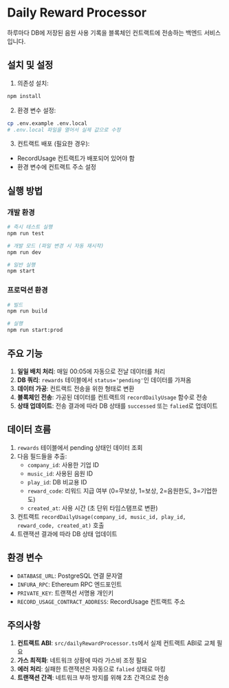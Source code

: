 # Daily Reward Processor

하루마다 DB에 저장된 음원 사용 기록을 블록체인 컨트랙트에 전송하는 백엔드 서비스입니다.

## 설치 및 설정

1. 의존성 설치:
```bash
npm install
```

2. 환경 변수 설정:
```bash
cp .env.example .env.local
# .env.local 파일을 열어서 실제 값으로 수정
```

3. 컨트랙트 배포 (필요한 경우):
- RecordUsage 컨트랙트가 배포되어 있어야 함
- 환경 변수에 컨트랙트 주소 설정

## 실행 방법

### 개발 환경
```bash
# 즉시 테스트 실행
npm run test

# 개발 모드 (파일 변경 시 자동 재시작)
npm run dev

# 일반 실행
npm start
```

### 프로덕션 환경
```bash
# 빌드
npm run build

# 실행
npm run start:prod
```

## 주요 기능

1. **일일 배치 처리**: 매일 00:05에 자동으로 전날 데이터를 처리
2. **DB 쿼리**: `rewards` 테이블에서 `status='pending'`인 데이터를 가져옴
3. **데이터 가공**: 컨트랙트 전송을 위한 형태로 변환
4. **블록체인 전송**: 가공된 데이터를 컨트랙트의 `recordDailyUsage` 함수로 전송
5. **상태 업데이트**: 전송 결과에 따라 DB 상태를 `successed` 또는 `falied`로 업데이트

## 데이터 흐름

1. `rewards` 테이블에서 pending 상태인 데이터 조회
2. 다음 필드들을 추출:
   - `company_id`: 사용한 기업 ID
   - `music_id`: 사용된 음원 ID  
   - `play_id`: DB 비교용 ID
   - `reward_code`: 리워드 지급 여부 (0=무보상, 1=보상, 2=음원한도, 3=기업한도)
   - `created_at`: 사용 시간 (초 단위 타임스탬프로 변환)
3. 컨트랙트 `recordDailyUsage(company_id, music_id, play_id, reward_code, created_at)` 호출
4. 트랜잭션 결과에 따라 DB 상태 업데이트

## 환경 변수

- `DATABASE_URL`: PostgreSQL 연결 문자열
- `INFURA_RPC`: Ethereum RPC 엔드포인트
- `PRIVATE_KEY`: 트랜잭션 서명용 개인키
- `RECORD_USAGE_CONTRACT_ADDRESS`: RecordUsage 컨트랙트 주소

## 주의사항

1. **컨트랙트 ABI**: `src/dailyRewardProcessor.ts`에서 실제 컨트랙트 ABI로 교체 필요
2. **가스 최적화**: 네트워크 상황에 따라 가스비 조정 필요
3. **에러 처리**: 실패한 트랜잭션은 자동으로 `falied` 상태로 마킹
4. **트랜잭션 간격**: 네트워크 부하 방지를 위해 2초 간격으로 전송
